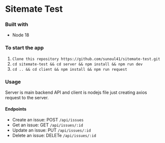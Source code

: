 # Sitemate Test

### Built with
 - Node 18
 
### To start the app
1) `Clone this repository https://github.com/sunoul41/sitemate-test.git`
2) `cd sitemate-test && cd server && npm install && npm run dev`
3) `cd .. && cd client && npm install && npm run request`

### Usage

Server is main backend API and client is nodejs file just creating axios request to the server.

#### Endpoints
 - Create an issue: POST `/api/issues`
 - Get an issue: GET `/api/issues/:id`
 - Update an issue: PUT `/api/issues/:id`
 - Delete an issue: DELETe `/api/issues/:id`

